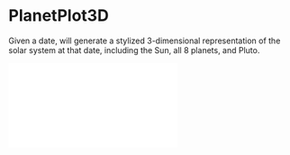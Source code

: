 # PlanetPlot3D
Given a date, will generate a stylized 3-dimensional representation of the solar system at that date, including the Sun, all 8 planets, and Pluto.

![White orbits on black background](/samples/jasonfinal.pdf)